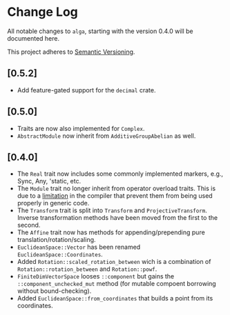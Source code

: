 # Change Log
All notable changes to `alga`, starting with the version 0.4.0 will be
documented here.

This project adheres to [Semantic Versioning](http://semver.org/).

## [0.5.2]
  * Add feature-gated support for the `decimal` crate.

## [0.5.0]
  * Traits are now also implemented for `Complex`.
  * `AbstractModule` now inherit from `AdditiveGroupAbelian` as well.

## [0.4.0]
  * The `Real` trait now includes some commonly implemented markers, e.g.,
    Sync, Any, 'static, etc.
  * The `Module` trait no longer inherit from operator overload traits. This is
    due to a [limitation](https://github.com/rust-lang/rust/issues/37883) in
    the compiler that prevent them from being used properly in generic code.
  * The `Transform` trait is split into `Transform` and `ProjectiveTransform`.
    Inverse transformation methods have been moved from the first to the second.
  * The `Affine` trait now has methods for appending/prepending pure
    translation/rotation/scaling.
  * `EuclideanSpace::Vector` has been renamed `EuclideanSpace::Coordinates`.
  * Added `Rotation::scaled_rotation_between` wich is a combination of
    `Rotation::rotation_between` and `Rotation::powf`.
  * `FiniteDimVectorSpace` looses `::component` but gains the
    `::component_unchecked_mut` method (for mutable compoent borrowing without
    bound-checking).
  * Added `EuclideanSpace::from_coordinates` that builds a point from its
    coordinates.


